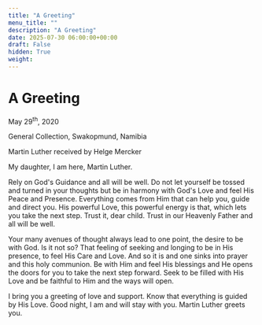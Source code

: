 ```yaml
---
title: "A Greeting"
menu_title: ""
description: "A Greeting"
date: 2025-07-30 06:00:00+00:00
draft: False
hidden: True
weight:
---
```

# A Greeting

May 29<sup>th</sup>, 2020

General Collection, Swakopmund, Namibia

Martin Luther received by Helge Mercker

My daughter, I am here, Martin Luther.

Rely on God's Guidance and all will be well. Do not let yourself be tossed and turned in your thoughts but be in harmony with God's Love and feel His Peace and Presence. Everything comes from Him that can help you, guide and direct you. His powerful Love, this powerful energy is that, which lets you take the next step. Trust it, dear child. Trust in our Heavenly Father and all will be well.

Your many avenues of thought always lead to one point, the desire to be with God. Is it not so? That feeling of seeking and longing to be in His presence, to feel His Care and Love. And so it is and one sinks into prayer and this holy communion. Be with Him and feel His blessings and He opens the doors for you to take the next step forward. Seek to be filled with His Love and be faithful to Him and the ways will open.

I bring you a greeting of love and support. Know that everything is guided by His Love. Good night, I am and will stay with you. Martin Luther greets you.
